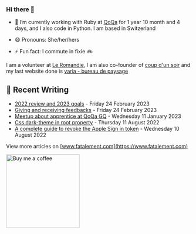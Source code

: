 ### Hi there 👋

<!--
**dianedelallee/dianedelallee** is a ✨ _special_ ✨ repository because its `README.md` (this file) appears on your GitHub profile.
-->

- 🔭 I’m currently working with Ruby at [QoQa](https://www.qoqa.ch/fr) for <!-- qoqa_days starts -->1 year 10 month and 4 days<!-- qoqa_days ends -->, and I also code in Python. I am based in Switzerland 

- 😄 Pronouns: She/her/hers
- ⚡ Fun fact: I commute in fixie 🚲

I am a volunteer at [Le Romandie](https://www.leromandie.ch/), I am also co-founder of [coup d'un soir](https://www.coup-dun-soir.ch/actualites) and my last website done is  [varia - bureau de paysage](https://www.varia-paysage.ch/)

## 📝 Recent Writing

<!-- writing starts -->
* [2022 review and 2023 goals](https://www.fatalement.com/posts/review-2022-and-2023-goals/) - Friday 24 February 2023
* [Giving and receiving feedbacks](https://www.fatalement.com/posts/giving-and-receiving-feedback/) - Friday 24 February 2023
* [Meetup about apprentice at QoQa GQ](https://www.fatalement.com/posts/meetup-apprentice/) - Wednesday 11 January 2023
* [Css dark-theme in root property](https://www.fatalement.com/posts/dark-theme-in-oneline/) - Thursday 11 August 2022
* [A complete guide to revoke the Apple Sign in token](https://www.fatalement.com/posts/revoke-apple-signin-token/) - Wednesday 10 August 2022
<!-- writing ends -->

View more articles on [www.fatalement.com](https://www.fatalement.com)

<a href="https://www.buymeacoffee.com/dianedelallee" target="_blank"><img src="https://www.fatalement.com/assets/img/sample/buy_coffee.png" width="200" alt="Buy me a coffee"></a>
